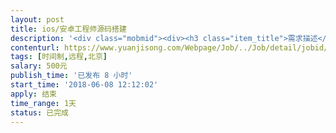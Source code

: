 ```yaml
---                
layout: post       
title: ios/安卓工程师源码搭建           
description: '<div class="mobmid"><div><h3 class="item_title">需求描述</h3><p>现在有一套直播app源码，服务器买好了。app后台搭建好了， 现在app前端没搭建好。需要搭建下app前端。苹果和安卓的。开源的。</p></div><!--info end--></div>'     
contenturl: https://www.yuanjisong.com/Webpage/Job/../Job/detail/jobid/101543      
tags: [时间制,远程,北京]            
salary: 500元          
publish_time: '已发布 8 小时'         
start_time: '2018-06-08 12:12:02'           
apply: 结束                   
time_range: 1天              
status: 已完成                  
---                 
```

